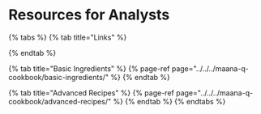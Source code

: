 # Resources for Analysts

{% tabs %}
{% tab title="Links" %}

{% endtab %}

{% tab title="Basic Ingredients" %}
{% page-ref page="../../../maana-q-cookbook/basic-ingredients/" %}
{% endtab %}

{% tab title="Advanced Recipes" %}
{% page-ref page="../../../maana-q-cookbook/advanced-recipes/" %}
{% endtab %}
{% endtabs %}


